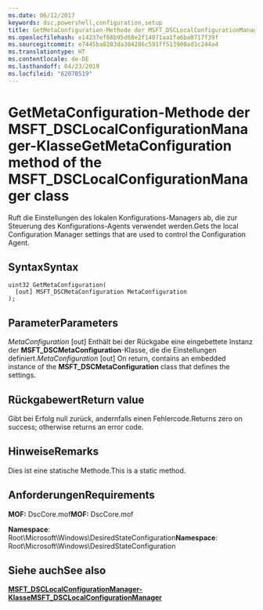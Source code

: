 ```yaml
---
ms.date: 06/12/2017
keywords: dsc,powershell,configuration,setup
title: GetMetaConfiguration-Methode der MSFT_DSCLocalConfigurationManager-Klasse
ms.openlocfilehash: e14237ef68b95d68e2f14071aa1fa6ba0717f39f
ms.sourcegitcommit: e7445ba8203da304286c591ff513900ad1c244a4
ms.translationtype: HT
ms.contentlocale: de-DE
ms.lasthandoff: 04/23/2019
ms.locfileid: "62078519"
---
```

# <a name="getmetaconfiguration-method-of-the-msftdsclocalconfigurationmanager-class"></a><span data-ttu-id="ff5f3-103">GetMetaConfiguration-Methode der MSFT_DSCLocalConfigurationManager-Klasse</span><span class="sxs-lookup"><span data-stu-id="ff5f3-103">GetMetaConfiguration method of the MSFT_DSCLocalConfigurationManager class</span></span>

<span data-ttu-id="ff5f3-104">Ruft die Einstellungen des lokalen Konfigurations-Managers ab, die zur Steuerung des Konfigurations-Agents verwendet werden.</span><span class="sxs-lookup"><span data-stu-id="ff5f3-104">Gets the local Configuration Manager settings that are used to control the Configuration Agent.</span></span>

## <a name="syntax"></a><span data-ttu-id="ff5f3-105">Syntax</span><span class="sxs-lookup"><span data-stu-id="ff5f3-105">Syntax</span></span>

```mof
uint32 GetMetaConfiguration(
  [out] MSFT_DSCMetaConfiguration MetaConfiguration
);
```

## <a name="parameters"></a><span data-ttu-id="ff5f3-106">Parameter</span><span class="sxs-lookup"><span data-stu-id="ff5f3-106">Parameters</span></span>

<span data-ttu-id="ff5f3-107">*MetaConfiguration* \[out\] Enthält bei der Rückgabe eine eingebettete Instanz der **MSFT_DSCMetaConfiguration**-Klasse, die die Einstellungen definiert.</span><span class="sxs-lookup"><span data-stu-id="ff5f3-107">*MetaConfiguration* \[out\] On return, contains an embedded instance of the **MSFT_DSCMetaConfiguration** class that defines the settings.</span></span>

## <a name="return-value"></a><span data-ttu-id="ff5f3-108">Rückgabewert</span><span class="sxs-lookup"><span data-stu-id="ff5f3-108">Return value</span></span>

<span data-ttu-id="ff5f3-109">Gibt bei Erfolg null zurück, andernfalls einen Fehlercode.</span><span class="sxs-lookup"><span data-stu-id="ff5f3-109">Returns zero on success; otherwise returns an error code.</span></span>

## <a name="remarks"></a><span data-ttu-id="ff5f3-110">Hinweise</span><span class="sxs-lookup"><span data-stu-id="ff5f3-110">Remarks</span></span>

<span data-ttu-id="ff5f3-111">Dies ist eine statische Methode.</span><span class="sxs-lookup"><span data-stu-id="ff5f3-111">This is a static method.</span></span>

## <a name="requirements"></a><span data-ttu-id="ff5f3-112">Anforderungen</span><span class="sxs-lookup"><span data-stu-id="ff5f3-112">Requirements</span></span>

<span data-ttu-id="ff5f3-113">**MOF:** DscCore.mof</span><span class="sxs-lookup"><span data-stu-id="ff5f3-113">**MOF:** DscCore.mof</span></span>

<span data-ttu-id="ff5f3-114">**Namespace**: Root\Microsoft\Windows\DesiredStateConfiguration</span><span class="sxs-lookup"><span data-stu-id="ff5f3-114">**Namespace**: Root\Microsoft\Windows\DesiredStateConfiguration</span></span>

## <a name="see-also"></a><span data-ttu-id="ff5f3-115">Siehe auch</span><span class="sxs-lookup"><span data-stu-id="ff5f3-115">See also</span></span>

[<span data-ttu-id="ff5f3-116">**MSFT_DSCLocalConfigurationManager-Klasse**</span><span class="sxs-lookup"><span data-stu-id="ff5f3-116">**MSFT_DSCLocalConfigurationManager**</span></span>](msft-dsclocalconfigurationmanager.md)